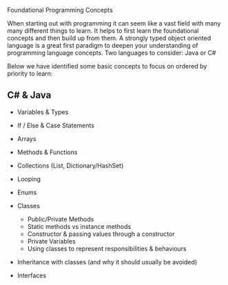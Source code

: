 Foundational Programming Concepts

When starting out with programming it can seem like a vast field with many many different things to learn. It helps to first learn the foundational concepts and then build up from them. A strongly typed object oriented language is a great first paradigm to deepen your understanding of programming language concepts. Two languages to consider: Java or C# 

Below we have identified some basic concepts to focus on ordered by priority to learn:

## C# & Java

* Variables & Types
* If / Else & Case Statements
* Arrays
* Methods & Functions
* Collections (List, Dictionary/HashSet)
* Looping
* Enums
* Classes
	* Public/Private Methods
	* Static methods vs instance methods
	* Constructor & passing values through a constructor
	* Private Variables
	* Using classes to represent responsibilities & behaviours

* Inheritance with classes (and why it should usually be avoided)
* Interfaces
